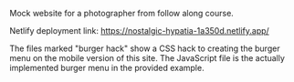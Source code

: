 Mock website for a photographer from follow along course.

Netlify deployment link: https://nostalgic-hypatia-1a350d.netlify.app/

The files marked "burger hack" show a CSS hack to creating the burger menu on the mobile version of this site. The JavaScript file is the actually implemented burger menu in the provided example.
